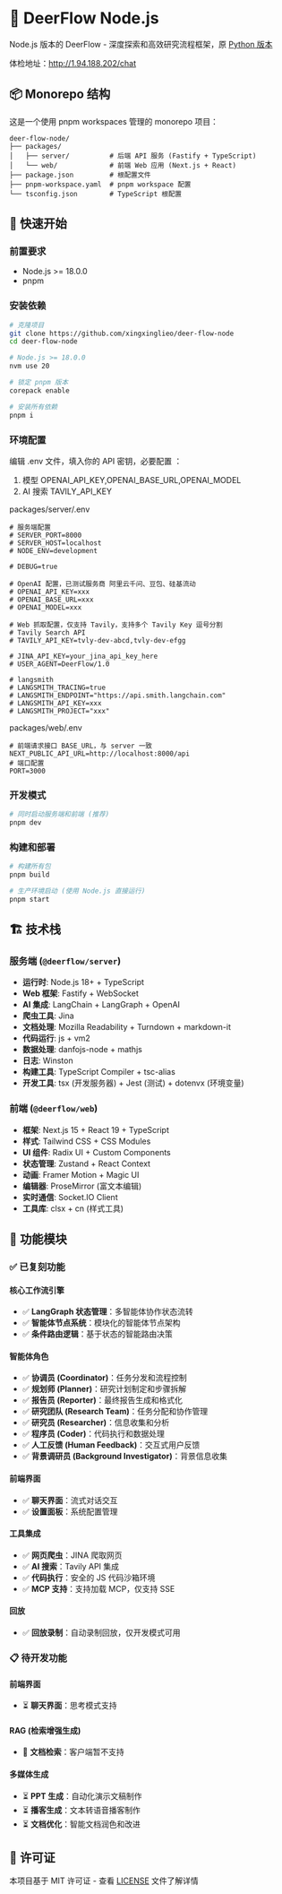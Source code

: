 # 🦌 DeerFlow Node.js

Node.js 版本的 DeerFlow - 深度探索和高效研究流程框架，原 [Python 版本](https://github.com/bytedance/deer-flow)

体检地址：http://1.94.188.202/chat

## 📦 Monorepo 结构

这是一个使用 pnpm workspaces 管理的 monorepo 项目：

```
deer-flow-node/
├── packages/
│   ├── server/          # 后端 API 服务 (Fastify + TypeScript)
│   └── web/             # 前端 Web 应用 (Next.js + React)
├── package.json         # 根配置文件
├── pnpm-workspace.yaml  # pnpm workspace 配置
└── tsconfig.json        # TypeScript 根配置
```

## 🚀 快速开始

### 前置要求

- Node.js >= 18.0.0
- pnpm

### 安装依赖

```bash
# 克隆项目
git clone https://github.com/xingxinglieo/deer-flow-node
cd deer-flow-node

# Node.js >= 18.0.0
nvm use 20 

# 锁定 pnpm 版本
corepack enable

# 安装所有依赖
pnpm i
```

### 环境配置

编辑 .env 文件，填入你的 API 密钥，必要配置 ：
1. 模型 OPENAI_API_KEY,OPENAI_BASE_URL,OPENAI_MODEL
2. AI 搜索 TAVILY_API_KEY

packages/server/.env
```
# 服务端配置
# SERVER_PORT=8000
# SERVER_HOST=localhost
# NODE_ENV=development

# DEBUG=true

# OpenAI 配置，已测试服务商 阿里云千问、豆包、硅基流动
# OPENAI_API_KEY=xxx
# OPENAI_BASE_URL=xxx
# OPENAI_MODEL=xxx

# Web 抓取配置，仅支持 Tavily，支持多个 Tavily Key 逗号分割
# Tavily Search API
# TAVILY_API_KEY=tvly-dev-abcd,tvly-dev-efgg

# JINA_API_KEY=your_jina_api_key_here
# USER_AGENT=DeerFlow/1.0

# langsmith
# LANGSMITH_TRACING=true
# LANGSMITH_ENDPOINT="https://api.smith.langchain.com"
# LANGSMITH_API_KEY=xxx
# LANGSMITH_PROJECT="xxx"

```

packages/web/.env
```
# 前端请求接口 BASE_URL，与 server 一致
NEXT_PUBLIC_API_URL=http://localhost:8000/api
# 端口配置
PORT=3000
```



### 开发模式

```bash
# 同时启动服务端和前端 (推荐)
pnpm dev
```

### 构建和部署

```bash
# 构建所有包
pnpm build

# 生产环境启动 (使用 Node.js 直接运行)
pnpm start
```

## 🏗️ 技术栈

### 服务端 (`@deerflow/server`)
- **运行时**: Node.js 18+ + TypeScript
- **Web 框架**: Fastify + WebSocket
- **AI 集成**: LangChain + LangGraph + OpenAI
- **爬虫工具**: Jina
- **文档处理**: Mozilla Readability + Turndown + markdown-it
- **代码运行**: js + vm2
- **数据处理**: danfojs-node + mathjs
- **日志**: Winston
- **构建工具**: TypeScript Compiler + tsc-alias
- **开发工具**: tsx (开发服务器) + Jest (测试) + dotenvx (环境变量)

### 前端 (`@deerflow/web`)
- **框架**: Next.js 15 + React 19 + TypeScript
- **样式**: Tailwind CSS + CSS Modules
- **UI 组件**: Radix UI + Custom Components
- **状态管理**: Zustand + React Context
- **动画**: Framer Motion + Magic UI
- **编辑器**: ProseMirror (富文本编辑)
- **实时通信**: Socket.IO Client
- **工具库**: clsx + cn (样式工具)


## 🎯 功能模块

### ✅ 已复刻功能

#### **核心工作流引擎**
- ✅ **LangGraph 状态管理**：多智能体协作状态流转
- ✅ **智能体节点系统**：模块化的智能体节点架构
- ✅ **条件路由逻辑**：基于状态的智能路由决策

#### **智能体角色**
- ✅ **协调员 (Coordinator)**：任务分发和流程控制
- ✅ **规划师 (Planner)**：研究计划制定和步骤拆解
- ✅ **报告员 (Reporter)**：最终报告生成和格式化
- ✅ **研究团队 (Research Team)**：任务分配和协作管理
- ✅ **研究员 (Researcher)**：信息收集和分析
- ✅ **程序员 (Coder)**：代码执行和数据处理
- ✅ **人工反馈 (Human Feedback)**：交互式用户反馈
- ✅ **背景调研员 (Background Investigator)**：背景信息收集

#### **前端界面**
- ✅ **聊天界面**：流式对话交互
- ✅ **设置面板**：系统配置管理

#### **工具集成**
- ✅ **网页爬虫**：JINA 爬取网页
- ✅ **AI 搜索**：Tavily API 集成
- ✅ **代码执行**：安全的 JS 代码沙箱环境
- ✅ **MCP 支持**：支持加载 MCP，仅支持 SSE

#### **回放**
- ✅ **回放录制**：自动录制回放，仅开发模式可用

### 📋 待开发功能

#### **前端界面**
- ⏳ **聊天界面**：思考模式支持

#### **RAG (检索增强生成)**
- 🚧 **文档检索**：客户端暂不支持

#### **多媒体生成**
- ⏳ **PPT 生成**：自动化演示文稿制作
- ⏳ **播客生成**：文本转语音播客制作
- ⏳ **文档优化**：智能文档润色和改进



## 📄 许可证

本项目基于 MIT 许可证 - 查看 [LICENSE](LICENSE) 文件了解详情 